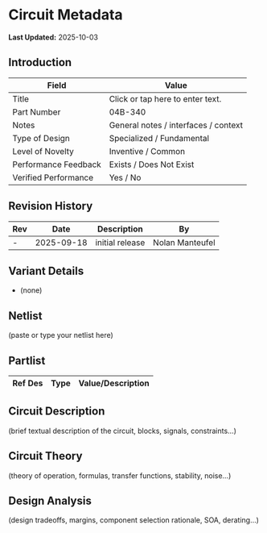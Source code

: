 # Circuit Metadata

**Last Updated:** 2025-10-03

## Introduction

| Field                  | Value                     |
| ---------------------- | ------------------------- |
| Title                  | Click or tap here to enter text. |
| Part Number            | 04B-340 |
| Notes                  | General notes / interfaces / context |
| Type of Design         | Specialized / Fundamental |
| Level of Novelty       | Inventive / Common |
| Performance Feedback   | Exists / Does Not Exist |
| Verified Performance   | Yes / No |

## Revision History

| Rev | Date | Description | By |
| --- | ---- | ----------- | -- |
| - | 2025-09-18 | initial release | Nolan Manteufel |

## Variant Details

- (none)

## Netlist

(paste or type your netlist here)

## Partlist

| Ref Des | Type | Value/Description |
| ------- | ---- | ----------------- |

## Circuit Description

(brief textual description of the circuit, blocks, signals, constraints…)

## Circuit Theory

(theory of operation, formulas, transfer functions, stability, noise…)

## Design Analysis

(design tradeoffs, margins, component selection rationale, SOA, derating…)

